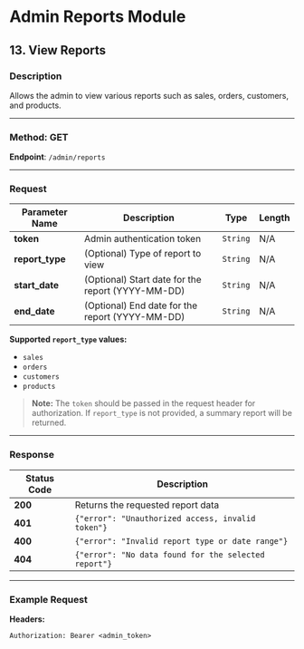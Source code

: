 # Admin Reports Module

## 13. View Reports

### Description
Allows the admin to view various reports such as sales, orders, customers, and products.

---

### Method: **GET**

**Endpoint**: `/admin/reports`

---

### Request

| Parameter Name  | Description                         | Type     | Length |
|-----------------|-------------------------------------|----------|--------|
| **token**       | Admin authentication token          | `String` | N/A    |
| **report_type** | (Optional) Type of report to view   | `String` | N/A    |
| **start_date**  | (Optional) Start date for the report (YYYY-MM-DD) | `String` | N/A |
| **end_date**    | (Optional) End date for the report (YYYY-MM-DD)   | `String` | N/A |

**Supported `report_type` values:**

- `sales`
- `orders`
- `customers`
- `products`

> **Note:** The `token` should be passed in the request header for authorization. If `report_type` is not provided, a summary report will be returned.

---

### Response

| Status Code | Description                                         |
|-------------|-----------------------------------------------------|
| **200**     | Returns the requested report data                   |
| **401**     | `{"error": "Unauthorized access, invalid token"}`   |
| **400**     | `{"error": "Invalid report type or date range"}`    |
| **404**     | `{"error": "No data found for the selected report"}`|

---

### Example Request

**Headers:**

```http
Authorization: Bearer <admin_token>
